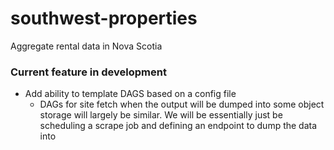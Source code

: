 # southwest-properties
Aggregate rental data in Nova Scotia


### Current feature in development
- Add ability to template DAGS based on a config file
    - DAGs for site fetch when the output will be dumped into some object storage will largely be similar. We will be essentially just be scheduling a scrape job and defining an endpoint to dump the data into